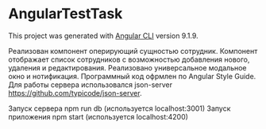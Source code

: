 # AngularTestTask

This project was generated with [Angular CLI](https://github.com/angular/angular-cli) version 9.1.9.

Реализован компонент оперирующий сущностью сотрудник. Компонент отображает список сотрудников с возможностью добавления нового, удаления и редактирования.
Реализовано универсальное модальное окно и нотификация.
Программный код офрмлен по Angular Style Guide. 
Для работы сервера использовался json-server https://github.com/typicode/json-server.

Запуск сервера npm run db (используется localhost:3001)
Запуск приложения npm start (используется localhost:4200)

